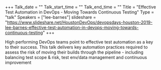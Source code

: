 +++
Talk_date = ""
Talk_start_time = ""
Talk_end_time = ""
Title = "Effective Test Automation in DevOps - Moving Towards Continuous Testing"
Type = "talk"
Speakers = ["lee-barnes"]
slideshare = "https://www.slideshare.net/HoustonDevOps/devopsdays-houston-2019-lee-barnes-effective-test-automation-in-devops-moving-towards-continuous-testing"
+++

High performing DevOps teams point to effective test automation as a key to their success. This talk delivers key automation practices required to assess the risk of moving their builds through the pipeline - including balancing test scope & risk, test env/data management and continuous improvement
